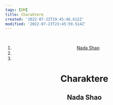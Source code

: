 ```yaml
---
tags: [DM]
title: Charaktere
created: '2022-07-22T19:45:46.612Z'
modified: '2022-07-23T23:45:59.514Z'
---
```


<div class="meta_for_parser tablespecs" style="visibility:hidden">Charaktere</div>
<div class="grid-container" markdown="1" align="center">
  <div class="nav" markdown="1" align="center">

1. [Nada Shao](#1)
2. [](#2)
3. [](#3)

  </div>
  <div class="main" id="padded" markdown="1" align="center">

# Charaktere

## <a name="1"></a> Nada Shao




  </div>
</div>
